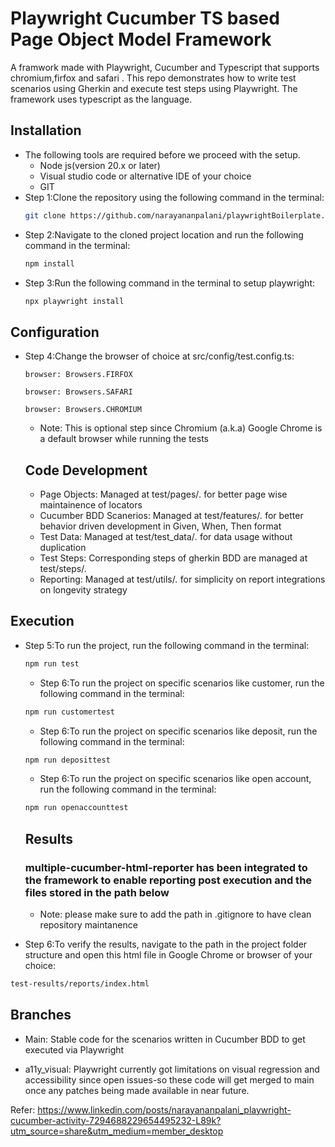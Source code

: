 # Playwright Cucumber TS based Page Object Model Framework

A framwork made with Playwright, Cucumber and Typescript that supports chromium,firfox and safari . This repo demonstrates how to write test scenarios using Gherkin and execute test steps using Playwright. The framework uses typescript as the language.

## Installation

- The following tools are required before we proceed with the setup.
  - Node js(version 20.x or later)
  - Visual studio code or alternative IDE of your choice
  - GIT
- Step 1:Clone the repository using the following command in the terminal:
  ```bash
  git clone https://github.com/narayananpalani/playwrightBoilerplate.git
  ```
- Step 2:Navigate to the cloned project location and run the following command in the terminal:
  ```bash
  npm install
  ```
- Step 3:Run the following command in the terminal to setup playwright:
  ```bash
  npx playwright install
  ```
## Configuration
- Step 4:Change the browser of choice at src/config/test.config.ts:
  ```
  browser: Browsers.FIRFOX
  ```  

  ```
  browser: Browsers.SAFARI
  ``` 

  ```
  browser: Browsers.CHROMIUM
  ``` 
  - Note: This is optional step since Chromium (a.k.a) Google Chrome is a default browser while running the tests

  ## Code Development

  - Page Objects:  Managed at test/pages/*.* for better page wise maintainence of locators
  - Cucumber BDD Scanerios:  Managed at test/features/*.* for better behavior driven development in Given, When, Then format
  - Test Data:  Managed at test/test_data/*.* for data usage without duplication
  - Test Steps:  Corresponding steps of gherkin BDD are managed at test/steps/*.* 
  - Reporting:  Managed at test/utils/*.* for simplicity on report integrations on longevity strategy
  
## Execution
- Step 5:To run the project, run the following command in the terminal:
  ```bash
  npm run test
  ```

  - Step 6:To run the project on specific scenarios like customer, run the following command in the terminal:
  ```bash
  npm run customertest
  ```

   - Step 6:To run the project on specific scenarios like deposit, run the following command in the terminal:
  ```bash
  npm run deposittest
  ```

   - Step 6:To run the project on specific scenarios like open account, run the following command in the terminal:
  ```bash
  npm run openaccounttest
  ```


  ## Results

  ### multiple-cucumber-html-reporter has been integrated to the framework to enable reporting post execution and the files stored in the path below
  - Note: please make sure to add the path in .gitignore to have clean repository maintanence

 - Step 6:To verify the results, navigate to the path in the project folder structure and open this html file in Google Chrome or browser of your choice:
  ```bash
  test-results/reports/index.html
  ```

  ## Branches
- Main: Stable code for the scenarios written in Cucumber BDD to get executed via Playwright

- a11y_visual: Playwright currently got limitations on visual regression and accessibility since open issues-so these code will get merged to main once any patches being made available in near future.

Refer: https://www.linkedin.com/posts/narayananpalani_playwright-cucumber-activity-7294688229654495232-L89k?utm_source=share&utm_medium=member_desktop
